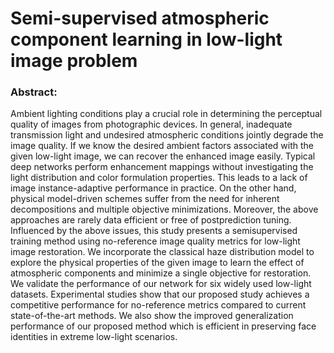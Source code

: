 # Semi-supervised atmospheric component learning in low-light image problem

### Abstract:

Ambient lighting conditions play a crucial role in determining the perceptual quality of images from photographic devices. In general, inadequate transmission light and undesired atmospheric conditions jointly degrade the image quality. If we know the desired ambient factors associated with the given low-light image, we can recover the enhanced image easily. Typical deep networks perform enhancement mappings without investigating the light distribution and color formulation properties. This leads to a lack of  image instance-adaptive performance in practice. On the other hand, physical model-driven schemes suffer from the need for inherent decompositions and multiple objective minimizations. Moreover, the above approaches are rarely data efficient or free of postprediction tuning. Influenced by the above issues, this study presents a semisupervised training method using no-reference image quality metrics for low-light image restoration. We incorporate the classical haze distribution model to explore the physical properties of the given image to learn the effect of atmospheric components and minimize a single objective for restoration. We validate the performance of our network for six widely used low-light datasets. Experimental studies show that our proposed study achieves a competitive performance for no-reference metrics compared to current state-of-the-art methods. We also show the improved generalization performance of our proposed method which is efficient in preserving face identities in extreme low-light scenarios.
